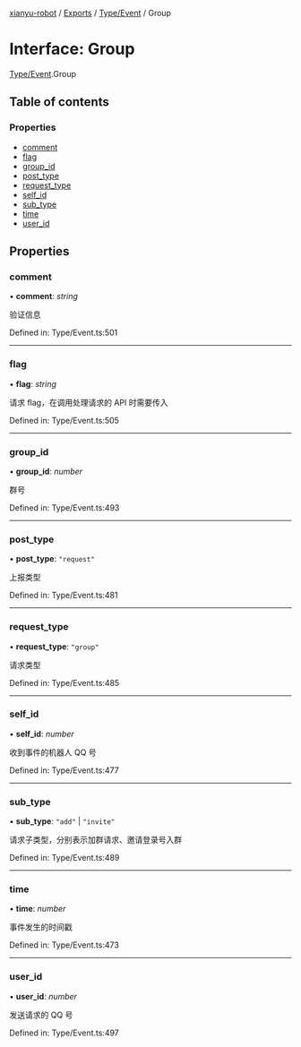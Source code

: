 [xianyu-robot](../README.md) / [Exports](../modules.md) / [Type/Event](../modules/type_event.md) / Group

# Interface: Group

[Type/Event](../modules/type_event.md).Group

## Table of contents

### Properties

- [comment](type_event.group.md#comment)
- [flag](type_event.group.md#flag)
- [group\_id](type_event.group.md#group_id)
- [post\_type](type_event.group.md#post_type)
- [request\_type](type_event.group.md#request_type)
- [self\_id](type_event.group.md#self_id)
- [sub\_type](type_event.group.md#sub_type)
- [time](type_event.group.md#time)
- [user\_id](type_event.group.md#user_id)

## Properties

### comment

• **comment**: *string*

验证信息

Defined in: Type/Event.ts:501

___

### flag

• **flag**: *string*

请求 flag，在调用处理请求的 API 时需要传入

Defined in: Type/Event.ts:505

___

### group\_id

• **group\_id**: *number*

群号

Defined in: Type/Event.ts:493

___

### post\_type

• **post\_type**: ``"request"``

上报类型

Defined in: Type/Event.ts:481

___

### request\_type

• **request\_type**: ``"group"``

请求类型

Defined in: Type/Event.ts:485

___

### self\_id

• **self\_id**: *number*

收到事件的机器人 QQ 号

Defined in: Type/Event.ts:477

___

### sub\_type

• **sub\_type**: ``"add"`` \| ``"invite"``

请求子类型，分别表示加群请求、邀请登录号入群

Defined in: Type/Event.ts:489

___

### time

• **time**: *number*

事件发生的时间戳

Defined in: Type/Event.ts:473

___

### user\_id

• **user\_id**: *number*

发送请求的 QQ 号

Defined in: Type/Event.ts:497
